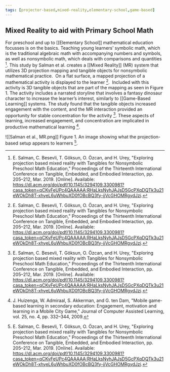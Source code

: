 ```yaml
---
tags: [projector-based,mixed-reality,elementary-school,game-based]
---
```


## Mixed Reality to aid with Primary School Math

For preschool and up to [[Elementary School]] mathematical education focusses is on the basics. Teaching young learners’ symbolic math, which is the traditional algebraic math with accompanying numbers and symbols, as well as nonsymbolic math, which deals with comparisons and quantities [^1]. This study by Salman et al. creates a [[Mixed Reality]] (MR) system that utilizes 3D projection mapping and tangible objects for nonsymbolic mathematical practice.  On a flat surface, a mapped projection of a mathematical activity is displayed to the learner [^1].  Included with this activity is 3D tangible objects that are part of the mapping as seen in Figure 1. The activity includes a narrated storyline that involves a fantasy dinosaur character to increase the learner’s interest, similarly to [[Game-Based Learning]] systems. The study found that the tangible objects increased engagement with the content, and the MR interaction provided an opportunity for stable concentration for the activity [^1]. These aspects of learning, increased engagement, and concentration are implicated in productive mathematical learning [^2].

![[Salman et al., MR.png]]
Figure 1.  An image showing what the projection-based setup appears to learners [^1].

[^1]: E. Salman, C. Besevli, T. Göksun, O. Özcan, and H. Urey, "Exploring projection based mixed reality with Tangibles for Nonsymbolic Preschool Math Education," Proceedings of the Thirteenth International Conference on Tangible, Embedded, and Embodied Interaction, pp. 205–212, Mar. 2019. \[Online\]. Available: https://dl.acm.org/doi/pdf/10.1145/3294109.3300981?casa_token=qCKvFeUPc4QAAAAA:RHaLksNyhJAJsD5GcPXqDQTk3u21eWOkDh8T-xhyeL6uWhbuXD0fOBcBQ3fy-jjVcGHOMRgydJzi.
[^2]: J. Huizenga, W. Admiraal, S. Akkerman, and G. ten Dam, "Mobile game-based learning in secondary education: Engagement, motivation and learning in a Mobile City Game," Journal of Computer Assisted Learning, vol. 25, no. 4, pp. 332–344, 2009.